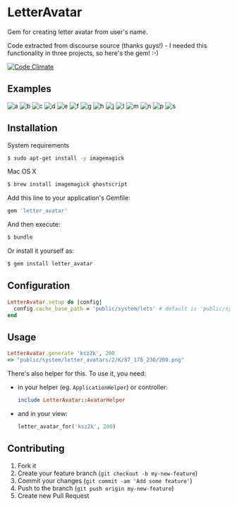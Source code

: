 # LetterAvatar

Gem for creating letter avatar from user's name.

Code extracted from discourse source (thanks guys!) - I needed this functionality in three projects, so here's the gem! :-)

[![Code Climate](https://codeclimate.com/github/ksz2k/letter_avatar/badges/gpa.svg)](https://codeclimate.com/github/ksz2k/letter_avatar)

## Examples

![a](https://cloud.githubusercontent.com/assets/5518/11028712/fb4ceb8a-86fb-11e5-8a94-c75eaf46b089.png) ![b](https://cloud.githubusercontent.com/assets/5518/11028713/fb55fc5c-86fb-11e5-9a67-a4e84ee618be.png) ![c](https://cloud.githubusercontent.com/assets/5518/11028715/fb5a8178-86fb-11e5-9312-9cc990b1a94f.png) ![d](https://cloud.githubusercontent.com/assets/5518/11028714/fb567f88-86fb-11e5-8e99-b14602321f69.png) ![e](https://cloud.githubusercontent.com/assets/5518/11028716/fb61d194-86fb-11e5-8bab-bc69cad905cc.png) ![f](https://cloud.githubusercontent.com/assets/5518/11028717/fb656d54-86fb-11e5-810a-f8a3847c0da8.png) ![g](https://cloud.githubusercontent.com/assets/5518/11028718/fb862e7c-86fb-11e5-8b46-42a64fb15f46.png) ![h](https://cloud.githubusercontent.com/assets/5518/11028719/fb8f1910-86fb-11e5-9794-433a9490b15a.png) ![j](https://cloud.githubusercontent.com/assets/5518/11028720/fb8f200e-86fb-11e5-8b20-476745abfe21.png) ![l](https://cloud.githubusercontent.com/assets/5518/11028721/fb923654-86fb-11e5-961c-92be1aaedef8.png) ![m](https://cloud.githubusercontent.com/assets/5518/11028722/fb9e68b6-86fb-11e5-8ba6-4e8ece3a9d89.png) ![n](https://cloud.githubusercontent.com/assets/5518/11028723/fba26826-86fb-11e5-9611-bde4bc7d84ed.png) ![p](https://cloud.githubusercontent.com/assets/5518/11028724/fbc4d9ec-86fb-11e5-85f3-0e0b46bbc9a1.png) ![s](https://cloud.githubusercontent.com/assets/5518/11028725/fbc5d464-86fb-11e5-937e-de11c747b70d.png)

## Installation

System requirements

```bash
$ sudo apt-get install -y imagemagick
```

Mac OS X

```bash
$ brew install imagemagick ghostscript
```

Add this line to your application's Gemfile:

```ruby
gem 'letter_avatar'
```

And then execute:

```bash
$ bundle
```

Or install it yourself as:

```bash
$ gem install letter_avatar
```

## Configuration

```ruby
LetterAvatar.setup do |config|
  config.cache_base_path = 'public/system/lets' # default is 'public/system'
end
```

## Usage

```ruby
LetterAvatar.generate 'ksz2k', 200
=> "public/system/letter_avatars/2/K/87_178_230/200.png"
```

There's also helper for this. To use it, you need:

* in your helper (eg. `ApplicationHelper`) or controller:

  ```ruby
  include LetterAvatar::AvatarHelper
  ```

* and in your view:

  ```ruby
  letter_avatar_for('ksz2k', 200)
  ```

## Contributing

1. Fork it
2. Create your feature branch (`git checkout -b my-new-feature`)
3. Commit your changes (`git commit -am 'Add some feature'`)
4. Push to the branch (`git push origin my-new-feature`)
5. Create new Pull Request
